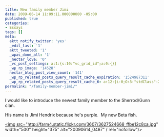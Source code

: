 ```yaml
---
title: New family member Jimi
date: 2009-06-14 11:09:11.000000000 -05:00
published: true
categories:
- Essays
tags: []
meta:
  aktt_notify_twitter: 'yes'
  _edit_last: '1'
  aktt_tweeted: '1'
  _wpas_done_all: '1'
  _nectar_love: '0'
  _vc_post_settings: a:1:{s:10:"vc_grid_id";a:0:{}}
  _wp_rp_image: '14528'
  nectar_blog_post_view_count: '141'
  _wp_rp_related_posts_query_result_cache_expiration: '1524987311'
  _wp_rp_related_posts_query_result_cache_6: a:12:{i:0;O:8:"stdClass":2:{s:7:"post_id";s:4:"4424";s:5:"score";s:18:"285.93834088739817";}i:1;O:8:"stdClass":2:{s:7:"post_id";s:4:"4431";s:5:"score";s:17:"66.53273848528113";}i:2;O:8:"stdClass":2:{s:7:"post_id";s:4:"4433";s:5:"score";s:17:"54.77167251247973";}i:3;O:8:"stdClass":2:{s:7:"post_id";s:4:"4440";s:5:"score";s:18:"26.616580804237245";}i:4;O:8:"stdClass":2:{s:7:"post_id";s:4:"4421";s:5:"score";s:18:"26.616580804237245";}i:5;O:8:"stdClass":2:{s:7:"post_id";s:4:"4100";s:5:"score";s:18:"10.395765341263816";}i:6;O:8:"stdClass":2:{s:7:"post_id";s:4:"4427";s:5:"score";s:17:"9.276533765379005";}i:7;O:8:"stdClass":2:{s:7:"post_id";s:4:"4409";s:5:"score";s:17:"9.276533765379005";}i:8;O:8:"stdClass":2:{s:7:"post_id";s:4:"1390";s:5:"score";s:17:"9.276533765379005";}i:9;O:8:"stdClass":2:{s:7:"post_id";s:3:"265";s:5:"score";s:17:"9.276533765379005";}i:10;O:8:"stdClass":2:{s:7:"post_id";s:4:"6862";s:5:"score";s:17:"6.986269156759033";}i:11;O:8:"stdClass":2:{s:7:"post_id";s:4:"6757";s:5:"score";s:17:"6.986269156759033";}}
permalink: "/family-member-jimi/"
---
```

I would like to introduce the newest family member to the Sherrod/Gunn clan.

His name is Jimi Hendrix because he's purple.  My new Beta fish.

<a href="http://www.flickr.com/photos/eaglechris/3627524668/" title="20090614_0497 by Eagle Chris, on Flickr" rel="nofollow"><img src="http://farm4.static.flickr.com/3607/3627524668_ffbe12c8ca.jpg" width="500" height="375" alt="20090614_0497" / rel="nofollow"/></a></p>
